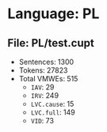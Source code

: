 Language: PL
============

## File: PL/test.cupt
* Sentences: 1300
* Tokens: 27823
* Total VMWEs: 515
  * `IAV`: 29
  * `IRV`: 249
  * `LVC.cause`: 15
  * `LVC.full`: 149
  * `VID`: 73

